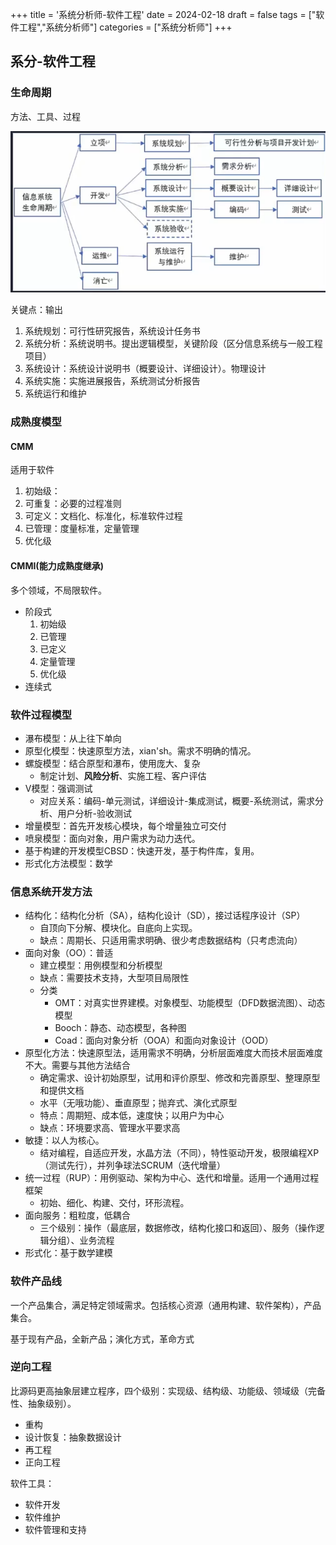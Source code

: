 +++
title = '系统分析师-软件工程'
date = 2024-02-18
draft = false
tags = ["软件工程","系统分析师"]
categories = ["系统分析师"]
+++

## 系分-软件工程

### 生命周期

方法、工具、过程

![软件开发生命周期](/static/images/sa/软件生命周期.png)

关键点：输出
1. 系统规划：可行性研究报告，系统设计任务书
2. 系统分析：系统说明书。提出逻辑模型，关键阶段（区分信息系统与一般工程项目）
3. 系统设计：系统设计说明书（概要设计、详细设计）。物理设计
4. 系统实施：实施进展报告，系统测试分析报告
5. 系统运行和维护

### 成熟度模型

#### CMM

适用于软件
1. 初始级：
2. 可重复：必要的过程准则
3. 可定义：文档化、标准化，标准软件过程
4. 已管理：度量标准，定量管理
5. 优化级

#### CMMI(能力成熟度继承)

多个领域，不局限软件。
- 阶段式
  1. 初始级
  2. 已管理
  3. 已定义
  4. 定量管理
  5. 优化级
- 连续式

### 软件过程模型

- 瀑布模型：从上往下单向
- 原型化模型：快速原型方法，xian'sh。需求不明确的情况。
- 螺旋模型：结合原型和瀑布，使用庞大、复杂
  - 制定计划、**风险分析**、实施工程、客户评估
- V模型：强调测试
  - 对应关系：编码-单元测试，详细设计-集成测试，概要-系统测试，需求分析、用户分析-验收测试
- 增量模型：首先开发核心模块，每个增量独立可交付
- 喷泉模型：面向对象，用户需求为动力迭代。
- 基于构建的开发模型CBSD：快速开发，基于构件库，复用。
- 形式化方法模型：数学

### 信息系统开发方法

- 结构化：结构化分析（SA），结构化设计（SD），接过话程序设计（SP）
  - 自顶向下分解、模块化。自底向上实现。
  - 缺点：周期长、只适用需求明确、很少考虑数据结构（只考虑流向）
- 面向对象（OO）：普适
  - 建立模型：用例模型和分析模型
  - 缺点：需要技术支持，大型项目局限性
  - 分类
    - OMT：对真实世界建模。对象模型、功能模型（DFD数据流图）、动态模型
    - Booch：静态、动态模型，各种图
    - Coad：面向对象分析（OOA）和面向对象设计（OOD）
- 原型化方法：快速原型法，适用需求不明确，分析层面难度大而技术层面难度不大。需要与其他方法结合
  - 确定需求、设计初始原型，试用和评价原型、修改和完善原型、整理原型和提供文档
  - 水平（无哦功能）、垂直原型；抛弃式、演化式原型
  - 特点：周期短、成本低，速度快；以用户为中心
  - 缺点：环境要求高、管理水平要求高
- 敏捷：以人为核心。
  - 结对编程，自适应开发，水晶方法（不同），特性驱动开发，极限编程XP（测试先行），并列争球法SCRUM（迭代增量）
- 统一过程（RUP）：用例驱动、架构为中心、迭代和增量。适用一个通用过程框架
  - 初始、细化、构建、交付，环形流程。
- 面向服务：粗粒度，低耦合
  - 三个级别：操作（最底层，数据修改，结构化接口和返回）、服务（操作逻辑分组）、业务流程
- 形式化：基于数学建模


### 软件产品线

一个产品集合，满足特定领域需求。包括核心资源（通用构建、软件架构），产品集合。

基于现有产品，全新产品；演化方式，革命方式

### 逆向工程

比源码更高抽象层建立程序，四个级别：实现级、结构级、功能级、领域级（完备性、抽象级别）。

- 重构
- 设计恢复：抽象数据设计
- 再工程
- 正向工程

软件工具：
- 软件开发
- 软件维护
- 软件管理和支持
